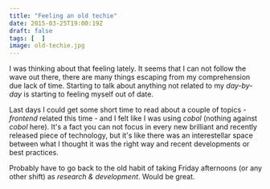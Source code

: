 ```yaml
---
title: "Feeling an old techie"
date: 2015-03-25T19:00:19Z
draft: false
tags: [  ]
image: old-techie.jpg
---
```


<p>I was thinking about that feeling lately. It seems that I can not follow the wave out there, there are many things escaping from my comprehension due lack of time. Starting to talk about anything not related to my <em>day-by-day</em> is starting to feeling myself out of date.</p>
<p>Last days I could get some short time to read about a couple of topics - <em>frontend</em> related this time - and I felt like I was using <em>cobol</em> (nothing against <em>cobol</em> here). It's a fact you can not focus in every new brilliant and recently released piece of technology, but it's like there was an interestellar space between what I thought it was the right way and recent developments or best practices.</p>
<p>Probably have to go back to the old habit of taking Friday afternoons (or any other shift) as <em>research &amp; development</em>. Would be great.</p>

